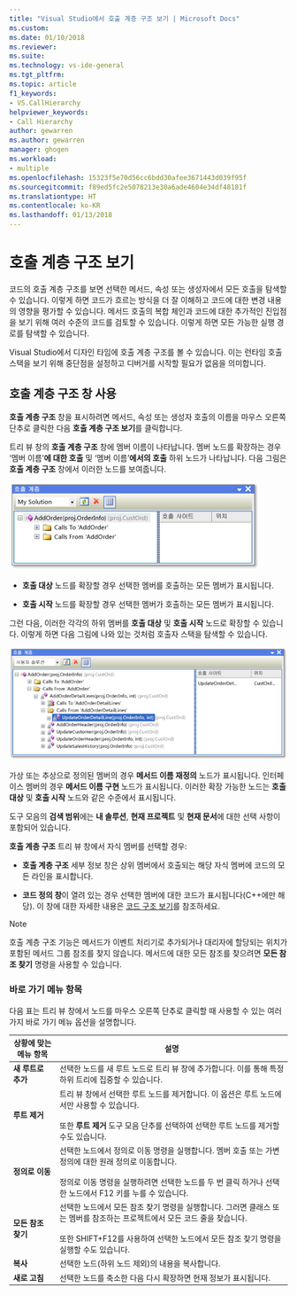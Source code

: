 ```yaml
---
title: "Visual Studio에서 호출 계층 구조 보기 | Microsoft Docs"
ms.custom: 
ms.date: 01/10/2018
ms.reviewer: 
ms.suite: 
ms.technology: vs-ide-general
ms.tgt_pltfrm: 
ms.topic: article
f1_keywords:
- VS.CallHierarchy
helpviewer_keywords:
- Call Hierarchy
author: gewarren
ms.author: gewarren
manager: ghogen
ms.workload:
- multiple
ms.openlocfilehash: 15323f5e70d56cc6bdd30afee3671443d039f95f
ms.sourcegitcommit: f89ed5fc2e5078213e30a6ade4604e34df48181f
ms.translationtype: HT
ms.contentlocale: ko-KR
ms.lasthandoff: 01/13/2018
---
```

# <a name="view-call-hierarchy"></a>호출 계층 구조 보기

코드의 호출 계층 구조를 보면 선택한 메서드, 속성 또는 생성자에서 모든 호출을 탐색할 수 있습니다. 이렇게 하면 코드가 흐르는 방식을 더 잘 이해하고 코드에 대한 변경 내용의 영향을 평가할 수 있습니다. 메서드 호출의 복합 체인과 코드에 대한 추가적인 진입점을 보기 위해 여러 수준의 코드를 검토할 수 있습니다. 이렇게 하면 모든 가능한 실행 경로를 탐색할 수 있습니다.

Visual Studio에서 디자인 타임에 호출 계층 구조를 볼 수 있습니다. 이는 런타임 호출 스택을 보기 위해 중단점을 설정하고 디버거를 시작할 필요가 없음을 의미합니다.

## <a name="use-the-call-hierarchy-window"></a>호출 계층 구조 창 사용

**호출 계층 구조** 창을 표시하려면 메서드, 속성 또는 생성자 호출의 이름을 마우스 오른쪽 단추로 클릭한 다음 **호출 계층 구조 보기**를 클릭합니다.

트리 뷰 창의 **호출 계층 구조** 창에 멤버 이름이 나타납니다. 멤버 노드를 확장하는 경우 ‘멤버 이름’**에 대한 호출** 및 ‘멤버 이름’**에서의 호출** 하위 노드가 나타납니다. 다음 그림은 **호출 계층 구조** 창에서 이러한 노드를 보여줍니다.

![노드 하나가 열린 호출 계층 구조](../../ide/reference/media/onenode.png "OneNode")

- **호출 대상** 노드를 확장할 경우 선택한 멤버를 호출하는 모든 멤버가 표시됩니다.

- **호출 시작** 노드를 확장할 경우 선택한 멤버가 호출하는 모든 멤버가 표시됩니다.

그런 다음, 이러한 각각의 하위 멤버를 **호출 대상** 및 **호출 시작** 노드로 확장할 수 있습니다. 이렇게 하면 다음 그림에 나와 있는 것처럼 호출자 스택을 탐색할 수 있습니다.

![여러 노드가 열린 호출 계층 구조](../../ide/media/multiplenodes.png "MultipleNodes")

가상 또는 추상으로 정의된 멤버의 경우 **메서드 이름 재정의** 노드가 표시됩니다. 인터페이스 멤버의 경우 **메서드 이름 구현** 노드가 표시됩니다. 이러한 확장 가능한 노드는 **호출 대상** 및 **호출 시작** 노드와 같은 수준에서 표시됩니다.

도구 모음의 **검색 범위**에는 **내 솔루션**, **현재 프로젝트** 및 **현재 문서**에 대한 선택 사항이 포함되어 있습니다.

**호출 계층 구조** 트리 뷰 창에서 자식 멤버를 선택할 경우:

- **호출 계층 구조** 세부 정보 창은 상위 멤버에서 호출되는 해당 자식 멤버에 코드의 모든 라인을 표시합니다.

- **코드 정의 창**이 열려 있는 경우 선택한 멤버에 대한 코드가 표시됩니다(C++에만 해당). 이 창에 대한 자세한 내용은 [코드 구조 보기](../../ide/viewing-the-structure-of-code.md)를 참조하세요.

> [!NOTE]
> 호출 계층 구조 기능은 메서드가 이벤트 처리기로 추가되거나 대리자에 할당되는 위치가 포함된 메서드 그룹 참조를 찾지 않습니다. 메서드에 대한 모든 참조를 찾으려면 **모든 참조 찾기** 명령을 사용할 수 있습니다.

### <a name="shortcut-menu-items"></a>바로 가기 메뉴 항목

다음 표는 트리 뷰 창에서 노드를 마우스 오른쪽 단추로 클릭할 때 사용할 수 있는 여러 가지 바로 가기 메뉴 옵션을 설명합니다.

|상황에 맞는 메뉴 항목|설명|
|-----------------------|-----------------|
|**새 루트로 추가**|선택한 노드를 새 루트 노드로 트리 뷰 창에 추가합니다. 이를 통해 특정 하위 트리에 집중할 수 있습니다.|
|**루트 제거**|트리 뷰 창에서 선택한 루트 노드를 제거합니다. 이 옵션은 루트 노드에서만 사용할 수 있습니다.<br /><br /> 또한 **루트 제거** 도구 모음 단추를 선택하여 선택한 루트 노드를 제거할 수도 있습니다.|
|**정의로 이동**|선택한 노드에서 정의로 이동 명령을 실행합니다. 멤버 호출 또는 가변 정의에 대한 원래 정의로 이동합니다.<br /><br /> 정의로 이동 명령을 실행하려면 선택한 노드를 두 번 클릭 하거나 선택한 노드에서 F12 키를 누를 수 있습니다.|
|**모든 참조 찾기**|선택한 노드에서 모든 참조 찾기 명령을 실행합니다. 그러면 클래스 또는 멤버를 참조하는 프로젝트에서 모든 코드 줄을 찾습니다.<br /><br /> 또한 SHIFT+F12를 사용하여 선택한 노드에서 모든 참조 찾기 명령을 실행할 수도 있습니다.|
|**복사**|선택한 노드(하위 노드 제외)의 내용을 복사합니다.|
|**새로 고침**|선택한 노드를 축소한 다음 다시 확장하면 현재 정보가 표시됩니다.|